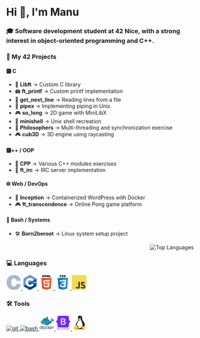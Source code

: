 # Hi 👋, I'm Manu
### 🎓 Software development student at 42 Nice, with a strong interest in object-oriented programming and C++.

### 📂 My 42 Projects

#### 🅲 C
- 🎨 **Libft** → Custom C library
- 🖨️ **ft_printf** → Custom printf implementation
- 📄 **get_next_line** → Reading lines from a file
- 🔗 **pipex** → Implementing piping in Unix
- 🎮 **so_long** → 2D game with MiniLibX
- 🐚 **minishell** → Unix shell recreation
- 🧵 **Philosophers** → Multi-threading and synchronization exercise
- 🎮 **cub3D** → 3D engine using raycasting

#### 🅲++ / OOP
- 📘 **CPP** → Various C++ modules exercises
- 💬 **ft_irc** → IRC server implementation

#### 🌐 Web / DevOps
- 🐳 **Inception** → Containerized WordPress with Docker
- 🎮 **ft_transcendence** → Online Pong game platform

#### 🐧 Bash / Systems
- 🛠️ **Born2beroot** → Linux system setup project

<p align="right">
  <img src="https://github-readme-stats.vercel.app/api/top-langs/?username=maudiffr&layout=compact&theme=radical" alt="Top Languages" />
</p>

### 💻 Languages
<p align="left">
  <a href="https://www.cprogramming.com/" target="_blank" rel="noreferrer">
    <img src="https://raw.githubusercontent.com/devicons/devicon/master/icons/c/c-original.svg" alt="c" width="40" height="40"/>
  </a>
  <a href="https://www.w3schools.com/cpp/" target="_blank" rel="noreferrer">
    <img src="https://raw.githubusercontent.com/devicons/devicon/master/icons/cplusplus/cplusplus-original.svg" alt="cplusplus" width="40" height="40"/>
  </a>
  <a href="https://www.w3schools.com/html/" target="_blank" rel="noreferrer">
    <img src="https://raw.githubusercontent.com/devicons/devicon/master/icons/html5/html5-original-wordmark.svg" alt="html5" width="40" height="40"/>
  </a>
  <a href="https://www.w3schools.com/css/" target="_blank" rel="noreferrer">
    <img src="https://raw.githubusercontent.com/devicons/devicon/master/icons/css3/css3-original-wordmark.svg" alt="css3" width="40" height="40"/>
  </a>
  <a href="https://developer.mozilla.org/en-US/docs/Web/JavaScript" target="_blank" rel="noreferrer">
    <img src="https://raw.githubusercontent.com/devicons/devicon/master/icons/javascript/javascript-original.svg" alt="javascript" width="40" height="40"/>
  </a>
</p>

### 🛠 Tools
<p align="left">
  <a href="https://git-scm.com/" target="_blank" rel="noreferrer">
    <img src="https://www.vectorlogo.zone/logos/git-scm/git-scm-icon.svg" alt="git" width="40" height="40"/>
  </a>
  <a href="https://www.gnu.org/software/bash/" target="_blank" rel="noreferrer">
    <img src="https://www.vectorlogo.zone/logos/gnu_bash/gnu_bash-icon.svg" alt="bash" width="40" height="40"/>
  </a>
  <a href="https://www.docker.com/" target="_blank" rel="noreferrer">
    <img src="https://raw.githubusercontent.com/devicons/devicon/master/icons/docker/docker-original-wordmark.svg" alt="docker" width="40" height="40"/>
  </a>
  <a href="https://getbootstrap.com" target="_blank" rel="noreferrer">
    <img src="https://raw.githubusercontent.com/devicons/devicon/master/icons/bootstrap/bootstrap-plain-wordmark.svg" alt="bootstrap" width="40" height="40"/>
  </a>
  <a href="https://www.linux.org/" target="_blank" rel="noreferrer">
    <img src="https://raw.githubusercontent.com/devicons/devicon/master/icons/linux/linux-original.svg" alt="linux" width="40" height="40"/>
  </a>
</p>



<!--
**maudiffr/maudiffr** is a ✨ _special_ ✨ repository because its `README.md` (this file) appears on your GitHub profile.

Here are some ideas to get you started:

- 🔭 I’m currently working on ...
- 🌱 I’m currently learning ...
- 👯 I’m looking to collaborate on ...
- 🤔 I’m looking for help with ...
- 💬 Ask me about ...
- 📫 How to reach me: ...
- 😄 Pronouns: ...
- ⚡ Fun fact: ...
-->
